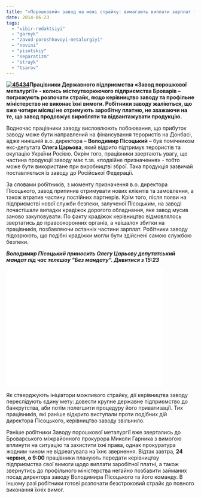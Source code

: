 ```yaml
---
title: "«Порошковий» завод на межі страйку: вимагають виплати зарплат та звільнити з посад людей Царьова"
date: 2014-06-23
tags: 
  - "vibir-redaktsiyi"
  - "garnyk"
  - "zavod-poroshkovoyi-metalurgiyi"
  - "novini"
  - "pisotskiy"
  - "separatizm"
  - "strayk"
  - "tsarov"
---
```


**[![45434](https://mpz.brovary.org/wp-content/uploads/2014/06/45434.jpg)](https://mpz.brovary.org/wp-content/uploads/2014/06/45434.jpg)Працівники Державного підприємства «Завод порошкової металургії» - колись містоутворюючого підприємства Броварів – погрожують розпочати страйк, якщо керівництво заводу та профільне міністерство не виконає їхні вимоги. Робітники заводу жаліються, що вже чотири місяці не отримують заробітну платню, не зважаючи на те, що завод продовжує виробляти та відвантажувати продукцію.**

Водночас працівники заводу висловлюють побоювання, що прибуток заводу може бути направлений на фінансування терористів на Донбасі, адже нинішній в.о. директора – **Володимир Пісоцький** – був помічником екс-депутата **Олега Царьова**, який відрито підтримує терористів та окупацію України Росією. Окрім того, працівники звертають увагу, що частина продукції заводу має т.зв. «подвійне призначення» - тобто може бути використане при виробництві зброї. Така продукція зазвичай поставляється із заводу до Російської Федерації.

За словами робітників, з моменту призначення в.о. директора Пісоцького, завод припинив отримувати нових клієнтів та замовлення, а також втратив частину постійних партнерів. Крім того, після появи на підприємстві нової служби безпеки, залученої Пісоцьким, на заводі почастішали випадки крадіжок дорогого обладнання, яке завод мусив заново закуповувати. По факту крадіжок керівництво відмовлялось звертатись до правоохоронних органів, а «вішало» збитки на працівників, позбавляючи останніх частини зарплат. Робітники заводу підозрюють, що подібні крадіжки могли бути здійснені самою службою безпеки.

_**Володимир Пісоцький приносить Олегу Царьову депутатський мандат під час телешоу "Без мандату". Дивитися з 15:23**_

<iframe src="//www.youtube.com/embed/Y3A9uqxqT5Q" width="420" height="315" frameborder="0" allowfullscreen="allowfullscreen"></iframe>

Як стверджують ініціатори можливого страйку, дії керівництва заводу переслідують єдину мету: довести крупне державне підприємство до банкрутства, аби потім полегшити процедуру його приватизації. Тих працівників, які раніше відкрито виступали проти подібних дій директора Пісоцького, керівництво заводу звільнило.

Раніше робітники Заводу порошкової металургії вже звертались до Броварського міжрайонного прокурора Миколи Гарника з вимогою вплинути на ситуацію та захистити їхні права, однак прокуратура жодним чином не відреагувала на їхнє звернення. Відтак завтра, **24 червня, о 9:00** працівники планують передати керівництву підприємства свої вимоги щодо виплати заробітної платні, а також звернутись до профільного міністерства негайно позбавити займаних посад директора заводу Володимира Пісоцького та його команду. В іншому разі робітники готові розпочати безстроковий страйк до повного виконання їхніх вимог.
